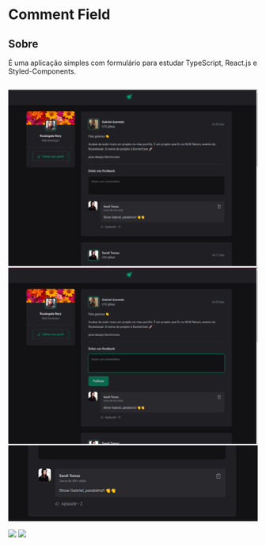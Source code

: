 # Comment Field  

## Sobre

É uma aplicação simples com formulário para estudar TypeScript, React.js e Styled-Components.
##

![60x30](src/assets/page.png)
![60x30](src/assets/publish.png)
![50x30](src/assets/enjoy.png)

[![](https://img.shields.io/badge/React-20232A?style=for-the-badge&logo=react&logoColor=61DAFB)]()
[![](https://img.shields.io/badge/TypeScript-007ACC?style=for-the-badge&logo=typescript&logoColor=white)]()

